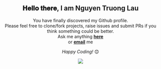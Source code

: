 <div align="center">
<h2> 𝐇𝐞𝐥𝐥𝐨 𝐭𝐡𝐞𝐫𝐞, I am Nguyen Truong Lau </h2>
</div>

<div align="center" width="50">

</div>

<div align="center">

You have finally discovered my Github profile. <br>
Please feel free to clone/fork projects, raise issues and submit PRs if you think something could be better. <br>
Ask me anything <a href="https://www.facebook.com/ttruongllau"><b>here</b></a><br>
or <a href="ttruongllau@gmail.com"><b>email</b></a> me

<i>Happy Coding!</i> 😊

![](https://github.com/nguyentruonglau/aic_classify/blob/main/images/logo_background.png)
